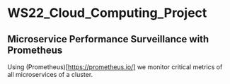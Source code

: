 # WS22_Cloud_Computing_Project

## Microservice Performance Surveillance with Prometheus

Using (Prometheus)[https://prometheus.io/] we monitor critical metrics of all microservices of a cluster.
